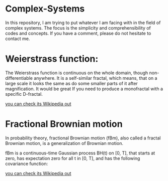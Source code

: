 # Complex-Systems
In this repository, I am trying to put whatever I am facing with in the field of complex systems. The focus is the simplicity and comprehensibility of codes and concepts. If you have a comment, please do not hesitate to contact me.

# Weierstrass function:

The Weierstrass function is continuous on the whole domain, though non-differentiable anywhere. It is a self-similar fractal, which means, that on a large scale it looks the same as do some smaller parts of it after magnification. It would be great If you need to produce a monofractal with a specific D-fractal.

[you can check its Wikipedia out  ](https://en.wikipedia.org/wiki/Weierstrass_function)

# Fractional Brownian motion

In probability theory, fractional Brownian motion (fBm), also called a fractal Brownian motion, is a generalization of Brownian motion.

fBm is a continuous-time Gaussian process BH(t) on [0, T], that starts at zero, has expectation zero for all t in [0, T], and has the following covariance function:

[you can check its Wikipedia out  ](https://en.wikipedia.org/wiki/Fractional_Brownian_motion#:~:text=In%20probability%20theory%2C%20fractional%20Brownian,fBm%20need%20not%20be%20independent.)
